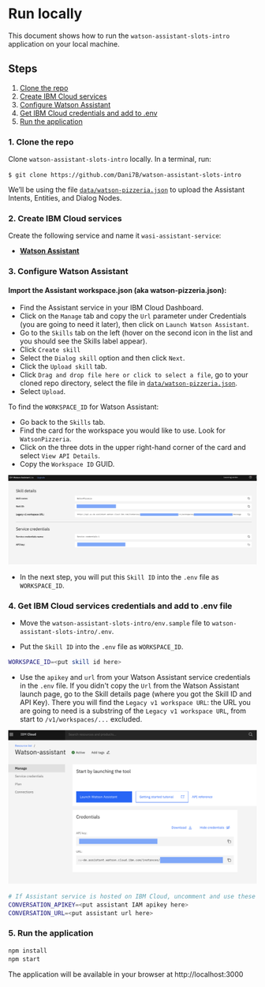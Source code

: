 # Run locally

This document shows how to run the `watson-assistant-slots-intro` application on your local machine.

## Steps

1. [Clone the repo](#1-clone-the-repo)
2. [Create IBM Cloud services](#2-create-ibm-cloud-services)
3. [Configure Watson Assistant](#3-configure-watson-assistant)
4. [Get IBM Cloud credentials and add to .env](#4-get-ibm-cloud-services-credentials-and-add-to-env-file)
5. [Run the application](#5-run-the-application)

### 1. Clone the repo

Clone `watson-assistant-slots-intro` locally. In a terminal, run:

  `$ git clone https://github.com/Dani7B/watson-assistant-slots-intro`

We’ll be using the file [`data/watson-pizzeria.json`](../../data/watson-pizzeria.json) to upload
the Assistant Intents, Entities, and Dialog Nodes.

### 2. Create IBM Cloud services

Create the following service and name it `wasi-assistant-service`:

* [**Watson Assistant**](https://cloud.ibm.com/catalog/services/watson-assistant)

### 3. Configure Watson Assistant

#### Import the Assistant workspace.json (aka watson-pizzeria.json):

* Find the Assistant service in your IBM Cloud Dashboard.
* Click on the `Manage` tab and copy the `Url` parameter under Credentials (you are going to need it later), then click on `Launch Watson Assistant`.
* Go to the `Skills` tab on the left (hover on the second icon in the list and you should see the Skills label appear).
* Click `Create skill`
* Select the `Dialog skill` option and then click `Next`.
* Click the `Upload skill` tab.
* Click `Drag and drop file here or click to select a file`, go to your cloned repo directory, select the file in [`data/watson-pizzeria.json`](../../data/watson-pizzeria.json).
* Select `Upload`.

</p>

To find the `WORKSPACE_ID` for Watson Assistant:

* Go back to the `Skills` tab.
* Find the card for the workspace you would like to use. Look for `WatsonPizzeria`.
* Click on the three dots in the upper right-hand corner of the card and select `View API Details`.
* Copy the `Workspace ID` GUID.

!["Get Skill ID"](images/credentials.png)

* In the next step, you will put this `Skill ID` into the `.env` file as `WORKSPACE_ID`.

### 4. Get IBM Cloud services credentials and add to .env file

* Move the `watson-assistant-slots-intro/env.sample` file to `watson-assistant-slots-intro/.env`.

* Put the `Skill ID` into the `.env` file as `WORKSPACE_ID`.

```bash
WORKSPACE_ID=<put skill id here>
```
<p>

* Use the `apikey` and `url` from your Watson Assistant service credentials in the `.env` file. If you didn't copy the `Url` from the Watson Assistant launch page, go to the Skill details page (where you got the Skill ID and API Key). There you will find the `Legacy v1 workspace URL`: the URL you are going to need is a substring of the `Legacy v1 workspace URL`, from start to `/v1/workspaces/...` excluded.

!["Assistant Credentials"](images/launch-page.png)

```bash
# If Assistant service is hosted on IBM Cloud, uncomment and use these variables for IAM Authentication
CONVERSATION_APIKEY=<put assistant IAM apikey here>
CONVERSATION_URL=<put assistant url here>
```

</p>

### 5. Run the application

```bash
npm install
npm start
```

The application will be available in your browser at http://localhost:3000
